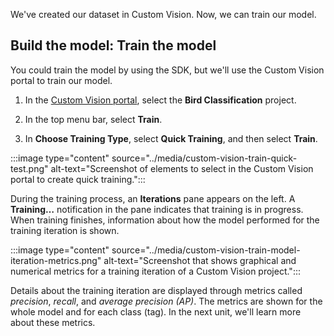 We've created our dataset in Custom Vision. Now, we can train our model. 

## Build the model: Train the model

You could train the model by using the SDK, but we'll use the Custom Vision portal to train our model.

1. In the [Custom Vision portal](https://www.customvision.ai/?azure-portal=true), select the **Bird Classification** project.

1. In the top menu bar, select **Train**.

1. In **Choose Training Type**, select **Quick Training**, and then select **Train**.

:::image type="content" source="../media/custom-vision-train-quick-test.png" alt-text="Screenshot of elements to select in the Custom Vision portal to create quick training.":::

During the training process, an **Iterations** pane appears on the left. A **Training…** notification in the pane indicates that training is in progress. When training finishes, information about how the model performed for the training iteration is shown.

:::image type="content" source="../media/custom-vision-train-model-iteration-metrics.png" alt-text="Screenshot that shows graphical and numerical metrics for a training iteration of a Custom Vision project.":::

Details about the training iteration are displayed through metrics called _precision_, _recall_, and _average precision (AP)_. The metrics are shown for the whole model and for each class (tag). In the next unit, we'll learn more about these metrics.
